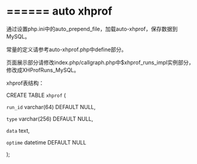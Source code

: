 ======
auto xhprof
======

通过设置php.ini中的auto_prepend_file，加载auto-xhprof，保存数据到MySQL。

常量的定义请参考auto-xhprof.php中define部分。

页面展示部分请修改index.php/callgraph.php中$xhprof_runs_impl实例部分，修改成XHProfRuns_MySQL。

xhprof表结构：

CREATE TABLE `xhprof` (

`run_id` varchar(64) DEFAULT NULL,

`type` varchar(256) DEFAULT NULL,

`data` text,

`optime` datetime DEFAULT NULL

);
